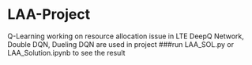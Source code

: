 # LAA-Project
Q-Learning working on resource allocation issue in LTE
DeepQ Network, Double DQN, Dueling DQN are used in project
###run LAA_SOL.py or LAA_Solution.ipynb to see the result
